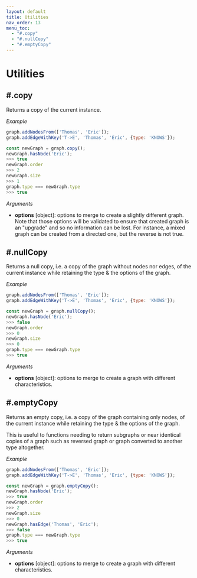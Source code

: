 ```yaml
---
layout: default
title: Utilities
nav_order: 13
menu_toc:
  - "#.copy"
  - "#.nullCopy"
  - "#.emptyCopy"
---
```


# Utilities

## #.copy

Returns a copy of the current instance.

*Example*

```js
graph.addNodesFrom(['Thomas', 'Eric']);
graph.addEdgeWithKey('T->E', 'Thomas', 'Eric', {type: 'KNOWS'});

const newGraph = graph.copy();
newGraph.hasNode('Eric');
>>> true
newGraph.order
>>> 2
newGraph.size
>>> 1
graph.type === newGraph.type
>>> true
```

*Arguments*

* **options** <span class="code">[object]</span>: options to merge to create a slightly different graph. Note that those options will be validated to ensure that created graph is an "upgrade" and so no information can be lost. For instance, a mixed graph can be created from a directed one, but the reverse is not true.

## #.nullCopy

Returns a null copy, i.e. a copy of the graph without nodes nor edges, of the current instance while retaining the type & the options of the graph.

*Example*

```js
graph.addNodesFrom(['Thomas', 'Eric']);
graph.addEdgeWithKey('T->E', 'Thomas', 'Eric', {type: 'KNOWS'});

const newGraph = graph.nullCopy();
newGraph.hasNode('Eric');
>>> false
newGraph.order
>>> 0
newGraph.size
>>> 0
graph.type === newGraph.type
>>> true
```

*Arguments*

* **options** <span class="code">[object]</span>: options to merge to create a graph with different characteristics.

## #.emptyCopy

Returns an empty copy, i.e. a copy of the graph containing only nodes, of the current instance while retaining the type & the options of the graph.

This is useful to functions needing to return subgraphs or near identical copies of a graph such as reversed graph or graph converted to another type altogether.

*Example*

```js
graph.addNodesFrom(['Thomas', 'Eric']);
graph.addEdgeWithKey('T->E', 'Thomas', 'Eric', {type: 'KNOWS'});

const newGraph = graph.emptyCopy();
newGraph.hasNode('Eric');
>>> true
newGraph.order
>>> 2
newGraph.size
>>> 0
newGraph.hasEdge('Thomas', 'Eric');
>>> false
graph.type === newGraph.type
>>> true
```

*Arguments*

* **options** <span class="code">[object]</span>: options to merge to create a graph with different characteristics.
